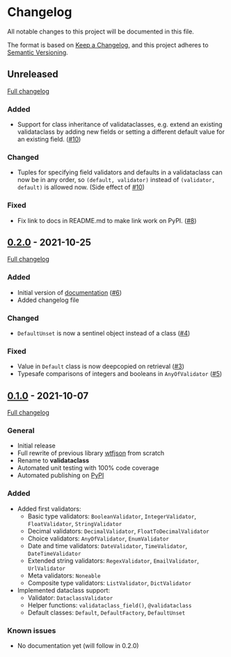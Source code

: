 # Changelog

All notable changes to this project will be documented in this file.

The format is based on [Keep a Changelog](https://keepachangelog.com/en/1.0.0/),
and this project adheres to [Semantic Versioning](https://semver.org/spec/v2.0.0.html).


## Unreleased

[Full changelog](https://github.com/binary-butterfly/validataclass/compare/0.2.0...HEAD)

### Added

- Support for class inheritance of validataclasses, e.g. extend an existing validataclass by adding new fields or setting a
  different default value for an existing field. ([#10](https://github.com/binary-butterfly/validataclass/issues/10))

### Changed

- Tuples for specifying field validators and defaults in a validataclass can now be in any order, so `(default, validator)` instead
  of `(validator, default)` is allowed now. (Side effect of [#10](https://github.com/binary-butterfly/validataclass/issues/10))

### Fixed

- Fix link to docs in README.md to make link work on PyPI. ([#8](https://github.com/binary-butterfly/validataclass/pull/8))


## [0.2.0] - 2021-10-25

[Full changelog](https://github.com/binary-butterfly/validataclass/compare/0.1.0...0.2.0)

### Added

- Initial version of [documentation](docs/index.md) ([#6](https://github.com/binary-butterfly/validataclass/pull/6))
- Added changelog file

### Changed

- `DefaultUnset` is now a sentinel object instead of a class ([#4](https://github.com/binary-butterfly/validataclass/pull/4))

### Fixed

- Value in `Default` class is now deepcopied on retrieval ([#3](https://github.com/binary-butterfly/validataclass/pull/3))
- Typesafe comparisons of integers and booleans in `AnyOfValidator` ([#5](https://github.com/binary-butterfly/validataclass/pull/5))


## [0.1.0] - 2021-10-07

[Full changelog](https://github.com/binary-butterfly/validataclass/commits/0.1.0)

### General

- Initial release
- Full rewrite of previous library [wtfjson](https://github.com/binary-butterfly/wtfjson) from scratch
- Rename to **validataclass**
- Automated unit testing with 100% code coverage
- Automated publishing on [PyPI](https://pypi.org/project/validataclass/)

### Added

- Added first validators:
  - Basic type validators: `BooleanValidator`, `IntegerValidator`, `FloatValidator`, `StringValidator`
  - Decimal validators: `DecimalValidator`, `FloatToDecimalValidator`
  - Choice validators: `AnyOfValidator`, `EnumValidator`
  - Date and time validators: `DateValidator`, `TimeValidator`, `DateTimeValidator`
  - Extended string validators: `RegexValidator`, `EmailValidator`, `UrlValidator`
  - Meta validators: `Noneable`
  - Composite type validators: `ListValidator`, `DictValidator`
- Implemented dataclass support:
  - Validator: `DataclassValidator`
  - Helper functions: `validataclass_field()`, `@validataclass`
  - Default classes: `Default`, `DefaultFactory`, `DefaultUnset`

### Known issues

- No documentation yet (will follow in 0.2.0)


[0.2.0]: https://github.com/binary-butterfly/validataclass/releases/tag/0.2.0
[0.1.0]: https://github.com/binary-butterfly/validataclass/releases/tag/0.1.0
